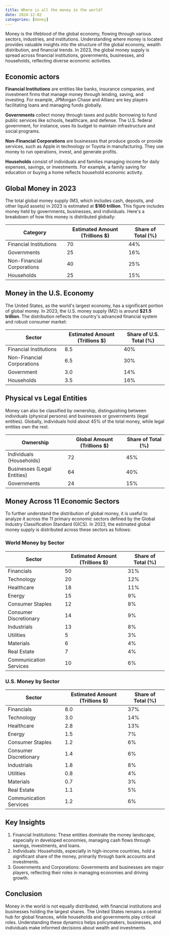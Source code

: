 ```yaml
---
title: Where is all the money in the world?
date: 2024-12-02
categories: [money]
---
```


Money is the lifeblood of the global economy, flowing through various sectors, industries, and institutions. Understanding where money is located provides valuable insights into the structure of the global economy, wealth distribution, and financial trends. In 2023, the global money supply is spread across financial institutions, governments, businesses, and households, reflecting diverse economic activities.

<!--more-->

## Economic actors

**Financial Institutions** are entities like banks, insurance companies, and investment firms that manage money through lending, saving, and investing. For example, JPMorgan Chase and Allianz are key players facilitating loans and managing funds globally.

**Governments** collect money through taxes and public borrowing to fund public services like schools, healthcare, and defense. The U.S. federal government, for instance, uses its budget to maintain infrastructure and social programs.

**Non-Financial Corporations** are businesses that produce goods or provide services, such as Apple in technology or Toyota in manufacturing. They use money to run operations, invest, and generate profits.

**Households** consist of individuals and families managing income for daily expenses, savings, or investments. For example, a family saving for education or buying a home reflects household economic activity.

## Global Money in 2023

The total global money supply (M3, which includes cash, deposits, and other liquid assets) in 2023 is estimated at **$160 trillion**. This figure includes money held by governments, businesses, and individuals. Here's a breakdown of how this money is distributed globally:

| Category | Estimated Amount (Trillions $) | Share of Total (%) |
|----------|---------------------------------|--------------------|
| Financial Institutions | 70 | 44% |
| Governments | 25 | 16% |
| Non-Financial Corporations | 40 | 25% |
| Households | 25 | 15% |

## Money in the U.S. Economy

The United States, as the world's largest economy, has a significant portion of global money. In 2023, the U.S. money supply (M2) is around **$21.5 trillion**. The distribution reflects the country's advanced financial system and robust consumer market:

| Sector | Estimated Amount (Trillions $) | Share of U.S. Total (%) |
|---------|---------------------------------|--------------------------|
| Financial Institutions | 8.5 | 40% |
| Non-Financial Corporations | 6.5 | 30% |
| Government | 3.0 | 14% |
| Households | 3.5 | 16% |

## Physical vs Legal Entities

Money can also be classified by ownership, distinguishing between individuals (physical persons) and businesses or governments (legal entities). Globally, individuals hold about 45% of the total money, while legal entities own the rest.

| Ownership | Global Amount (Trillions $) | Share of Total (%) |
|-----------|------------------------------|--------------------|
| Individuals (Households) | 72 | 45% |
| Businesses (Legal Entities) | 64 | 40% |
| Governments | 24 | 15% |

## Money Across 11 Economic Sectors

To further understand the distribution of global money, it is useful to analyze it across the 11 primary economic sectors defined by the Global Industry Classification Standard (GICS). In 2023, the estimated global money supply is distributed across these sectors as follows:

### World Money by Sector

| Sector | Estimated Amount (Trillions $) | Share of Total (%) |
|--------|---------------------------------|--------------------|
| Financials | 50 | 31% |
| Technology | 20 | 12% |
| Healthcare | 18 | 11% |
| Energy | 15 | 9% |
| Consumer Staples | 12 | 8% |
| Consumer Discretionary | 14 | 9% |
| Industrials | 13 | 8% |
| Utilities | 5 | 3% |
| Materials | 6 | 4% |
| Real Estate | 7 | 4% |
| Communication Services | 10 | 6% |

### U.S. Money by Sector

| Sector | Estimated Amount (Trillions $) | Share of Total (%) |
|--------|---------------------------------|--------------------|
| Financials | 8.0 | 37% |
| Technology | 3.0 | 14% |
| Healthcare | 2.8 | 13% |
| Energy | 1.5 | 7% |
| Consumer Staples | 1.2 | 6% |
| Consumer Discretionary | 1.4 | 6% |
| Industrials | 1.8 | 8% |
| Utilities | 0.8 | 4% |
| Materials | 0.7 | 3% |
| Real Estate | 1.1 | 5% |
| Communication Services | 1.2 | 6% |

## Key Insights

1. Financial Institutions: These entities dominate the money landscape, especially in developed economies, managing cash flows through savings, investments, and loans.
2. Individuals: Households, especially in high-income countries, hold a significant share of the money, primarily through bank accounts and investments.
3. Governments and Corporations: Governments and businesses are major players, reflecting their roles in managing economies and driving growth.

## Conclusion

Money in the world is not equally distributed, with financial institutions and businesses holding the largest shares. The United States remains a central hub for global finances, while households and governments play critical roles. Understanding these dynamics helps policymakers, businesses, and individuals make informed decisions about wealth and investments.
